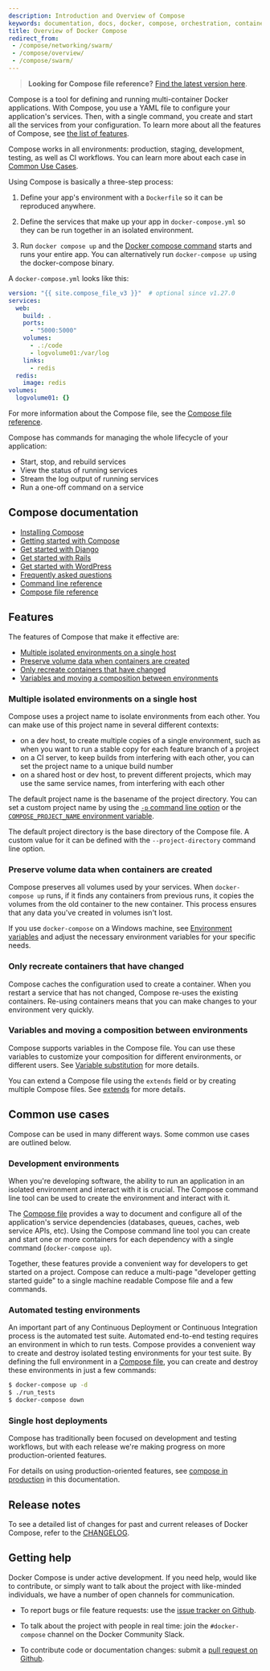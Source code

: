 ```yaml
---
description: Introduction and Overview of Compose
keywords: documentation, docs, docker, compose, orchestration, containers
title: Overview of Docker Compose
redirect_from:
 - /compose/networking/swarm/
 - /compose/overview/
 - /compose/swarm/
---
```


>**Looking for Compose file reference?** [Find the latest version here](compose-file/index.md).

Compose is a tool for defining and running multi-container Docker applications.
With Compose, you use a YAML file to configure your application's services.
Then, with a single command, you create and start all the services
from your configuration. To learn more about all the features of Compose,
see [the list of features](#features).

Compose works in all environments: production, staging, development, testing, as
well as CI workflows. You can learn more about each case in [Common Use
Cases](#common-use-cases).

Using Compose is basically a three-step process:

1. Define your app's environment with a `Dockerfile` so it can be reproduced
anywhere.

2. Define the services that make up your app in `docker-compose.yml`
so they can be run together in an isolated environment.

3. Run `docker compose up` and the [Docker compose command](cli-command.md) starts and runs your entire app. You can alternatively run `docker-compose up` using the docker-compose binary.

A `docker-compose.yml` looks like this:

```yaml
version: "{{ site.compose_file_v3 }}"  # optional since v1.27.0
services:
  web:
    build: .
    ports:
      - "5000:5000"
    volumes:
      - .:/code
      - logvolume01:/var/log
    links:
      - redis
  redis:
    image: redis
volumes:
  logvolume01: {}
```

For more information about the Compose file, see the
[Compose file reference](compose-file/index.md).

Compose has commands for managing the whole lifecycle of your application:

 * Start, stop, and rebuild services
 * View the status of running services
 * Stream the log output of running services
 * Run a one-off command on a service

## Compose documentation

- [Installing Compose](install.md)
- [Getting started with Compose](gettingstarted.md)
- [Get started with Django](../samples/django.md)
- [Get started with Rails](../samples/rails.md)
- [Get started with WordPress](../samples/wordpress.md)
- [Frequently asked questions](faq.md)
- [Command line reference](reference/index.md)
- [Compose file reference](compose-file/index.md)

## Features

The features of Compose that make it effective are:

* [Multiple isolated environments on a single host](#multiple-isolated-environments-on-a-single-host)
* [Preserve volume data when containers are created](#preserve-volume-data-when-containers-are-created)
* [Only recreate containers that have changed](#only-recreate-containers-that-have-changed)
* [Variables and moving a composition between environments](#variables-and-moving-a-composition-between-environments)

### Multiple isolated environments on a single host

Compose uses a project name to isolate environments from each other. You can make use of this project name in several different contexts:

* on a dev host, to create multiple copies of a single environment, such as when you want to run a stable copy for each feature branch of a project
* on a CI server, to keep builds from interfering with each other, you can set
  the project name to a unique build number
* on a shared host or dev host, to prevent different projects, which may use the
  same service names, from interfering with each other

The default project name is the basename of the project directory. You can set
a custom project name by using the
[`-p` command line option](reference/overview.md) or the
[`COMPOSE_PROJECT_NAME` environment variable](reference/envvars.md#compose_project_name).

The default project directory is the base directory of the Compose file. A custom value
for it can be defined with the `--project-directory` command line option.


### Preserve volume data when containers are created

Compose preserves all volumes used by your services. When `docker-compose up`
runs, if it finds any containers from previous runs, it copies the volumes from
the old container to the new container. This process ensures that any data
you've created in volumes isn't lost.

If you use `docker-compose` on a Windows machine, see
[Environment variables](reference/envvars.md) and adjust the necessary environment
variables for your specific needs.


### Only recreate containers that have changed

Compose caches the configuration used to create a container. When you
restart a service that has not changed, Compose re-uses the existing
containers. Re-using containers means that you can make changes to your
environment very quickly.


### Variables and moving a composition between environments

Compose supports variables in the Compose file. You can use these variables
to customize your composition for different environments, or different users.
See [Variable substitution](compose-file/compose-file-v3.md#variable-substitution) for more
details.

You can extend a Compose file using the `extends` field or by creating multiple
Compose files. See [extends](extends.md) for more details.


## Common use cases

Compose can be used in many different ways. Some common use cases are outlined
below.

### Development environments

When you're developing software, the ability to run an application in an
isolated environment and interact with it is crucial. The Compose command
line tool can be used to create the environment and interact with it.

The [Compose file](compose-file/index.md) provides a way to document and configure
all of the application's service dependencies (databases, queues, caches,
web service APIs, etc). Using the Compose command line tool you can create
and start one or more containers for each dependency with a single command
(`docker-compose up`).

Together, these features provide a convenient way for developers to get
started on a project. Compose can reduce a multi-page "developer getting
started guide" to a single machine readable Compose file and a few commands.

### Automated testing environments

An important part of any Continuous Deployment or Continuous Integration process
is the automated test suite. Automated end-to-end testing requires an
environment in which to run tests. Compose provides a convenient way to create
and destroy isolated testing environments for your test suite. By defining the full environment in a [Compose file](compose-file/index.md), you can create and destroy these environments in just a few commands:

```bash
$ docker-compose up -d
$ ./run_tests
$ docker-compose down
```

### Single host deployments

Compose has traditionally been focused on development and testing workflows,
but with each release we're making progress on more production-oriented features.

For details on using production-oriented features, see
[compose in production](production.md) in this documentation.


## Release notes

To see a detailed list of changes for past and current releases of Docker
Compose, refer to the
[CHANGELOG](https://github.com/docker/compose/blob/master/CHANGELOG.md).

## Getting help

Docker Compose is under active development. If you need help, would like to
contribute, or simply want to talk about the project with like-minded
individuals, we have a number of open channels for communication.

* To report bugs or file feature requests: use the [issue tracker on Github](https://github.com/docker/compose/issues).

* To talk about the project with people in real time: join the
  `#docker-compose` channel on the Docker Community Slack.

* To contribute code or documentation changes: submit a [pull request on Github](https://github.com/docker/compose/pulls).

